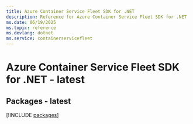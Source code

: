 ```yaml
---
title: Azure Container Service Fleet SDK for .NET
description: Reference for Azure Container Service Fleet SDK for .NET
ms.date: 06/19/2025
ms.topic: reference
ms.devlang: dotnet
ms.service: containerservicefleet
---
```

# Azure Container Service Fleet SDK for .NET - latest
## Packages - latest
[!INCLUDE [packages](container-service-fleet-index.md)]
